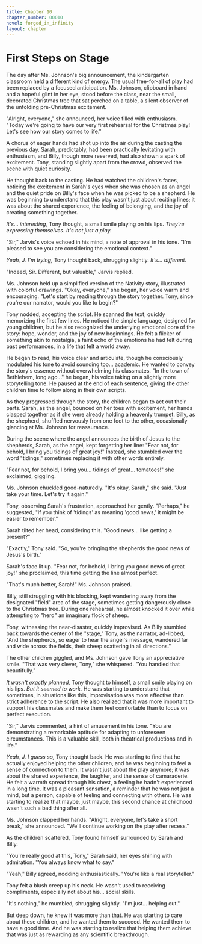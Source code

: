```yaml
---
title: Chapter 10
chapter_number: 00010
novel: forged_in_infinity
layout: chapter
---
```


# **First Steps on Stage**

The day after Ms. Johnson's big announcement, the kindergarten classroom
held a different kind of energy. The usual free-for-all of play had been
replaced by a focused anticipation. Ms. Johnson, clipboard in hand and a
hopeful glint in her eye, stood before the class, near the small,
decorated Christmas tree that sat perched on a table, a silent observer
of the unfolding pre-Christmas excitement.

"Alright, everyone," she announced, her voice filled with enthusiasm.
"Today we're going to have our very first rehearsal for the Christmas
play! Let's see how our story comes to life."

A chorus of eager hands had shot up into the air during the casting the
previous day. Sarah, predictably, had been practically levitating with
enthusiasm, and Billy, though more reserved, had also shown a spark of
excitement. Tony, standing slightly apart from the crowd, observed the
scene with quiet curiosity.

He thought back to the casting. He had watched the children's faces,
noticing the excitement in Sarah's eyes when she was chosen as an angel
and the quiet pride on Billy's face when he was picked to be a shepherd.
He was beginning to understand that this play wasn't just about reciting
lines; it was about the shared experience, the feeling of belonging, and
the joy of creating something together.

*It's... interesting,* Tony thought, a small smile playing on his lips.
*They're expressing themselves. It's not just a play.*

"Sir," Jarvis's voice echoed in his mind, a note of approval in his
tone. "I'm pleased to see you are considering the emotional context."

*Yeah, J. I'm trying,* Tony thought back, shrugging slightly. *It's...
different.*

"Indeed, Sir. Different, but valuable," Jarvis replied.

Ms. Johnson held up a simplified version of the Nativity story,
illustrated with colorful drawings. "Okay, everyone," she began, her
voice warm and encouraging. "Let's start by reading through the story
together. Tony, since you're our narrator, would you like to begin?"

Tony nodded, accepting the script. He scanned the text, quickly
memorizing the first few lines. He noticed the simple language, designed
for young children, but he also recognized the underlying emotional core
of the story: hope, wonder, and the joy of new beginnings. He felt a
flicker of something akin to nostalgia, a faint echo of the emotions he
had felt during past performances, in a life that felt a world away.

He began to read, his voice clear and articulate, though he consciously
modulated his tone to avoid sounding too... academic. He wanted to
convey the story's essence without overwhelming his classmates. "In the
town of Bethlehem, long ago..." he began, his voice taking on a slightly
more storytelling tone. He paused at the end of each sentence, giving
the other children time to follow along in their own scripts.

As they progressed through the story, the children began to act out
their parts. Sarah, as the angel, bounced on her toes with excitement,
her hands clasped together as if she were already holding a heavenly
trumpet. Billy, as the shepherd, shuffled nervously from one foot to the
other, occasionally glancing at Ms. Johnson for reassurance.

During the scene where the angel announces the birth of Jesus to the
shepherds, Sarah, as the angel, kept forgetting her line: "Fear not, for
behold, I bring you tidings of great joy!" Instead, she stumbled over
the word "tidings," sometimes replacing it with other words entirely.

"Fear not, for behold, I bring you... tidings of great... tomatoes!" she
exclaimed, giggling.

Ms. Johnson chuckled good-naturedly. "It's okay, Sarah," she said. "Just
take your time. Let's try it again."

Tony, observing Sarah's frustration, approached her gently. "Perhaps,"
he suggested, "if you think of 'tidings' as meaning 'good news,' it
might be easier to remember."

Sarah tilted her head, considering this. "Good news... like getting a
present?"

"Exactly," Tony said. "So, you're bringing the shepherds the good news
of Jesus's birth."

Sarah's face lit up. "Fear not, for behold, I bring you good news of
great joy!" she proclaimed, this time getting the line almost perfect.

"That's much better, Sarah!" Ms. Johnson praised.

Billy, still struggling with his blocking, kept wandering away from the
designated "field" area of the stage, sometimes getting dangerously
close to the Christmas tree. During one rehearsal, he almost knocked it
over while attempting to "herd" an imaginary flock of sheep.

Tony, witnessing the near-disaster, quickly improvised. As Billy
stumbled back towards the center of the "stage," Tony, as the narrator,
ad-libbed, "And the shepherds, so eager to hear the angel's message,
wandered far and wide across the fields, their sheep scattering in all
directions."

The other children giggled, and Ms. Johnson gave Tony an appreciative
smile. "That was very clever, Tony," she whispered. "You handled that
beautifully."

*It wasn't exactly planned,* Tony thought to himself, a small smile
playing on his lips. *But it seemed to work.* He was starting to
understand that sometimes, in situations like this, improvisation was
more effective than strict adherence to the script. He also realized
that it was more important to support his classmates and make them feel
comfortable than to focus on perfect execution.

"Sir," Jarvis commented, a hint of amusement in his tone. "You are
demonstrating a remarkable aptitude for adapting to unforeseen
circumstances. This is a valuable skill, both in theatrical productions
and in life."

*Yeah, J. I guess so,* Tony thought back. He was starting to find that
he actually enjoyed helping the other children, and he was beginning to
feel a sense of connection to them. It wasn't just about the play
anymore; it was about the shared experience, the laughter, and the sense
of camaraderie. He felt a warmth spread through his chest, a feeling he
hadn\'t experienced in a long time. It was a pleasant sensation, a
reminder that he was not just a mind, but a person, capable of feeling
and connecting with others. He was starting to realize that maybe, just
maybe, this second chance at childhood wasn't such a bad thing after
all.

Ms. Johnson clapped her hands. "Alright, everyone, let's take a short
break," she announced. "We'll continue working on the play after
recess."

As the children scattered, Tony found himself surrounded by Sarah and
Billy.

"You're really good at this, Tony," Sarah said, her eyes shining with
admiration. "You always know what to say."

"Yeah," Billy agreed, nodding enthusiastically. "You're like a real
storyteller."

Tony felt a blush creep up his neck. He wasn't used to receiving
compliments, especially not about his... social skills.

"It's nothing," he mumbled, shrugging slightly. "I'm just... helping
out."

But deep down, he knew it was more than that. He was starting to care
about these children, and he wanted them to succeed. He wanted them to
have a good time. And he was starting to realize that helping them
achieve that was just as rewarding as any scientific breakthrough.
